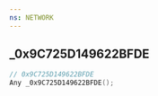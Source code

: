 ```yaml
---
ns: NETWORK
---
```

## _0x9C725D149622BFDE

```c
// 0x9C725D149622BFDE
Any _0x9C725D149622BFDE();
```

